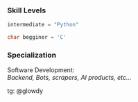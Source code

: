 ### Skill Levels

```python
intermediate = "Python"
```
```C
char begginer = 'C'
```

### Specialization
Software Development:  
*Backend, Bots, scrapers, AI products, etc...*

tg: @glowdy
